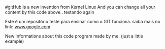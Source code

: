 #gitHub is a new invention from Kernel Linux
And you can change all your content by this code above..
testando again

   Este é um repositório teste para ensinar como o GIT funciona. saiba mais no link:
   www.google.com

   New informations about this code program made by me. (just a little example)   
